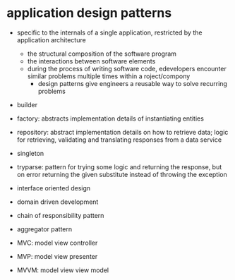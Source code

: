 # application design patterns

- specific to the internals of a single application, restricted by the application architecture

  - the structural composition of the software program
  - the interactions between software elements
  - during the process of writing software code, edevelopers encounter similar problems multiple times within a roject/compony
    - design patterns give engineers a reusable way to solve recurring problems

- builder
- factory: abstracts implementation details of instantiating entities
- repository: abstract implementation details on how to retrieve data; logic for retrieving, validating and translating responses from a data service
- singleton
- tryparse: pattern for trying some logic and returning the response, but on error returning the given substitute instead of throwing the exception
- interface oriented design
- domain driven development
- chain of responsibility pattern
- aggregator pattern

- MVC: model view controller
- MVP: model view presenter
- MVVM: model view view model
